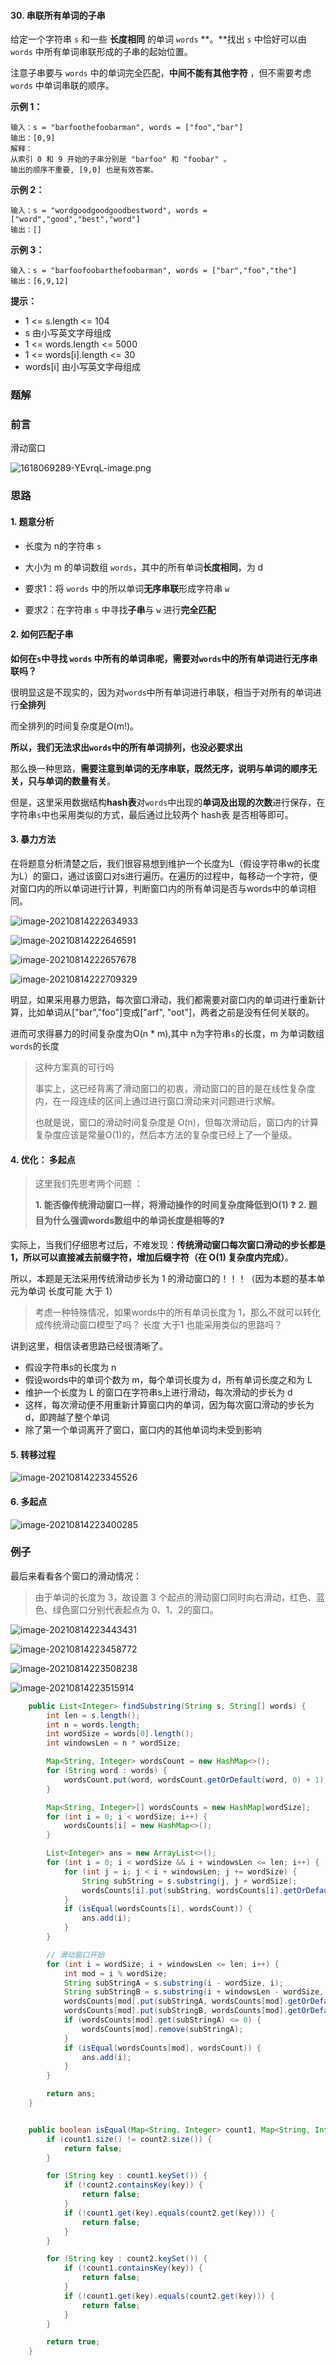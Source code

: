 #### 30. 串联所有单词的子串

给定一个字符串 `s` 和一些 **长度相同** 的单词 `words` **。**找出 `s` 中恰好可以由 `words` 中所有单词串联形成的子串的起始位置。

注意子串要与 `words` 中的单词完全匹配，**中间不能有其他字符** ，但不需要考虑 `words` 中单词串联的顺序。

**示例 1：**

```shell
输入：s = "barfoothefoobarman", words = ["foo","bar"]
输出：[0,9]
解释：
从索引 0 和 9 开始的子串分别是 "barfoo" 和 "foobar" 。
输出的顺序不重要, [9,0] 也是有效答案。
```

**示例 2：**

```shell
输入：s = "wordgoodgoodgoodbestword", words = ["word","good","best","word"]
输出：[]
```

**示例 3：**

```shell
输入：s = "barfoofoobarthefoobarman", words = ["bar","foo","the"]
输出：[6,9,12]
```

**提示：**

* 1 <= s.length <= 104
* s 由小写英文字母组成
* 1 <= words.length <= 5000
* 1 <= words[i].length <= 30
* words[i] 由小写英文字母组成

### 题解

### 前言

滑动窗口

![1618069289-YEvrqL-image.png](http://gitlab.wsh-study.com/xp-study/LeeteCode/-/blob/master/滑动窗口/images/串联所有单词的子串/1.jpg)

### 思路

#### 1. 题意分析

- 长度为 n的字符串 `s`

- 大小为 m 的单词数组 `words`，其中的所有单词**长度相同**，为 d
- 要求1：将 `words` 中的所以单词**无序串联**形成字符串 `w`
- 要求2：在字符串 `s` 中寻找**子串**与 `w` 进行**完全匹配**

#### 2. 如何匹配子串

**如何在`s`中寻找 `words` 中所有的单词串呢，需要对`words`中的所有单词进行无序串联吗？**

很明显这是不现实的，因为对`words`中所有单词进行串联，相当于对所有的单词进行**全排列**

而全排列的时间复杂度是O(m!)。

**所以，我们无法求出`words`中的所有单词排列，也没必要求出**

那么换一种思路，**需要注意到单词的无序串联，既然无序，说明与单词的顺序无关，只与单词的数量有关**。

但是，这里采用数据结构**hash表**对`words`中出现的**单词及出现的次数**进行保存，在字符串`s`中也采用类似的方式，最后通过比较两个 hash表 是否相等即可。

#### 3. 暴力方法

在将题意分析清楚之后，我们很容易想到维护一个长度为L（假设字符串w的长度为L）的窗口，通过该窗口对s进行遍历。在遍历的过程中，每移动一个字符，便对窗口内的所以单词进行计算，判断窗口内的所有单词是否与words中的单词相同。

![image-20210814222634933](http://gitlab.wsh-study.com/xp-study/LeeteCode/-/blob/master/滑动窗口/images/串联所有单词的子串/2.jpg)

![image-20210814222646591](http://gitlab.wsh-study.com/xp-study/LeeteCode/-/blob/master/滑动窗口/images/串联所有单词的子串/3.jpg)

![image-20210814222657678](http://gitlab.wsh-study.com/xp-study/LeeteCode/-/blob/master/滑动窗口/images/串联所有单词的子串/4.jpg)

![image-20210814222709329](http://gitlab.wsh-study.com/xp-study/LeeteCode/-/blob/master/滑动窗口/images/串联所有单词的子串/5.jpg)

明显，如果采用暴力思路，每次窗口滑动，我们都需要对窗口内的单词进行重新计算，比如单词从["bar","foo"]变成["arf", "oot"]，两者之前是没有任何关联的。

进而可求得暴力的时间复杂度为O(n * m),其中 n为字符串`s`的长度，m 为单词数组`words`的长度

> 这种方案真的可行吗
>
> 事实上，这已经背离了滑动窗口的初衷，滑动窗口的目的是在线性复杂度内，在一段连续的区间上通过进行窗口滑动来对问题进行求解。
>
> 也就是说，窗口的滑动时间复杂度是 O(n)，但每次滑动后，窗口内的计算复杂度应该是常量O(1)的，然后本方法的复杂度已经上了一个量级。
>

#### 4. 优化： 多起点 

> 这里我们先思考两个问题 ：
>
> **1. 能否像传统滑动窗口一样，将滑动操作的时间复杂度降低到O(1) ❓**
> **2. 题目为什么强调words数组中的单词长度是相等的❓**

实际上，当我们仔细思考过后，不难发现：**传统滑动窗口每次窗口滑动的步长都是 1，所以可以直接减去前缀字符，增加后缀字符（在 O(1) 复杂度内完成）**。

所以，本题是无法采用传统滑动步长为 1 的滑动窗口的！！！（因为本题的基本单元为单词 长度可能 大于 1）

> 考虑一种特殊情况，如果words中的所有单词长度为 1，那么不就可以转化成传统滑动窗口模型了吗？
> 长度 大于1 也能采用类似的思路吗？

讲到这里，相信读者思路已经很清晰了。

* 假设字符串s的长度为 n
* 假设words中的单词个数为 m，每个单词长度为 d，所有单词长度之和为 L
* 维护一个长度为 L 的窗口在字符串s上进行滑动，每次滑动的步长为 d
* 这样，每次滑动便不用重新计算窗口内的单词，因为每次窗口滑动的步长为 d，即跨越了整个单词
* 除了第一个单词离开了窗口，窗口内的其他单词均未受到影响

#### 5. 转移过程

![image-20210814223345526](http://gitlab.wsh-study.com/xp-study/LeeteCode/-/blob/master/滑动窗口/images/串联所有单词的子串/6.jpg)

#### 6. 多起点

![image-20210814223400285](http://gitlab.wsh-study.com/xp-study/LeeteCode/-/blob/master/滑动窗口/images/串联所有单词的子串/7.jpg)

### 例子

最后来看看各个窗口的滑动情况：

> 由于单词的长度为 3，故设置 3 个起点的滑动窗口同时向右滑动，红色、蓝色、绿色窗口分别代表起点为 0、1、2的窗口。

![image-20210814223443431](http://gitlab.wsh-study.com/xp-study/LeeteCode/-/blob/master/滑动窗口/images/串联所有单词的子串/8.jpg)

![image-20210814223458772](http://gitlab.wsh-study.com/xp-study/LeeteCode/-/blob/master/滑动窗口/images/串联所有单词的子串/9.jpg)

![image-20210814223508238](http://gitlab.wsh-study.com/xp-study/LeeteCode/-/blob/master/滑动窗口/images/串联所有单词的子串/10.jpg)

![image-20210814223515914](http://gitlab.wsh-study.com/xp-study/LeeteCode/-/blob/master/滑动窗口/images/串联所有单词的子串/11.jpg)

```java
    public List<Integer> findSubstring(String s, String[] words) {
        int len = s.length();
        int n = words.length;
        int wordSize = words[0].length();
        int windowsLen = n * wordSize;

        Map<String, Integer> wordsCount = new HashMap<>();
        for (String word : words) {
            wordsCount.put(word, wordsCount.getOrDefault(word, 0) + 1);
        }

        Map<String, Integer>[] wordsCounts = new HashMap[wordSize];
        for (int i = 0; i < wordSize; i++) {
            wordsCounts[i] = new HashMap<>();
        }

        List<Integer> ans = new ArrayList<>();
        for (int i = 0; i < wordSize && i + windowsLen <= len; i++) {
            for (int j = i; j < i + windowsLen; j += wordSize) {
                String subString = s.substring(j, j + wordSize);
                wordsCounts[i].put(subString, wordsCounts[i].getOrDefault(subString, 0) + 1);
            }
            if (isEqual(wordsCounts[i], wordsCount)) {
                ans.add(i);
            }
        }

        // 滑动窗口开始
        for (int i = wordSize; i + windowsLen <= len; i++) {
            int mod = i % wordSize;
            String subStringA = s.substring(i - wordSize, i);
            String subStringB = s.substring(i + windowsLen - wordSize, i + windowsLen);
            wordsCounts[mod].put(subStringA, wordsCounts[mod].getOrDefault(subStringA, 0) - 1);
            wordsCounts[mod].put(subStringB, wordsCounts[mod].getOrDefault(subStringB, 0) + 1);
            if (wordsCounts[mod].get(subStringA) <= 0) {
                wordsCounts[mod].remove(subStringA);
            }
            if (isEqual(wordsCounts[mod], wordsCount)) {
                ans.add(i);
            }
        }

        return ans;
    }


    public boolean isEqual(Map<String, Integer> count1, Map<String, Integer> count2) {
        if (count1.size() != count2.size()) {
            return false;
        }

        for (String key : count1.keySet()) {
            if (!count2.containsKey(key)) {
                return false;
            }
            if (!count1.get(key).equals(count2.get(key))) {
                return false;
            }
        }

        for (String key : count2.keySet()) {
            if (!count1.containsKey(key)) {
                return false;
            }
            if (!count1.get(key).equals(count2.get(key))) {
                return false;
            }
        }

        return true;
    }
```

